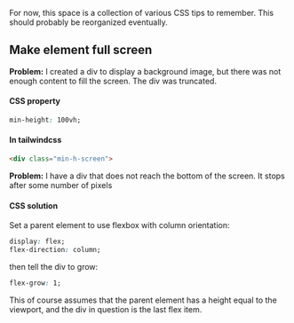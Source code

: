 For now, this space is a collection of various CSS tips to remember. This should probably be reorganized eventually.

## Make element full screen
**Problem:** I created a div to display a background image, but there was not enough content to fill the screen. The div was truncated.

#### CSS property
```css
min-height: 100vh;
```

#### In tailwindcss
```html
<div class="min-h-screen">
```

**Problem:** I have a div that does not reach the bottom of the screen. It stops after some number of pixels

#### CSS solution
Set a parent element to use flexbox with column orientation:
```css
display: flex;
flex-direction: column;
```

then tell the div to grow:
```css
flex-grow: 1;
```

This of course assumes that the parent element has a height equal to the viewport, and the div in question is the last flex item.